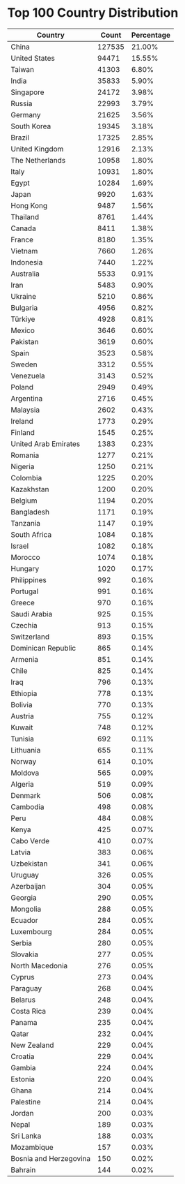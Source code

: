 # Top 100 Country Distribution
| Country | Count | Percentage |
|----|----|----|
| China | 127535 | 21.00% |
| United States | 94471 | 15.55% |
| Taiwan | 41303 | 6.80% |
| India | 35833 | 5.90% |
| Singapore | 24172 | 3.98% |
| Russia | 22993 | 3.79% |
| Germany | 21625 | 3.56% |
| South Korea | 19345 | 3.18% |
| Brazil | 17325 | 2.85% |
| United Kingdom | 12916 | 2.13% |
| The Netherlands | 10958 | 1.80% |
| Italy | 10931 | 1.80% |
| Egypt | 10284 | 1.69% |
| Japan | 9920 | 1.63% |
| Hong Kong | 9487 | 1.56% |
| Thailand | 8761 | 1.44% |
| Canada | 8411 | 1.38% |
| France | 8180 | 1.35% |
| Vietnam | 7660 | 1.26% |
| Indonesia | 7440 | 1.22% |
| Australia | 5533 | 0.91% |
| Iran | 5483 | 0.90% |
| Ukraine | 5210 | 0.86% |
| Bulgaria | 4956 | 0.82% |
| Türkiye | 4928 | 0.81% |
| Mexico | 3646 | 0.60% |
| Pakistan | 3619 | 0.60% |
| Spain | 3523 | 0.58% |
| Sweden | 3312 | 0.55% |
| Venezuela | 3143 | 0.52% |
| Poland | 2949 | 0.49% |
| Argentina | 2716 | 0.45% |
| Malaysia | 2602 | 0.43% |
| Ireland | 1773 | 0.29% |
| Finland | 1545 | 0.25% |
| United Arab Emirates | 1383 | 0.23% |
| Romania | 1277 | 0.21% |
| Nigeria | 1250 | 0.21% |
| Colombia | 1225 | 0.20% |
| Kazakhstan | 1200 | 0.20% |
| Belgium | 1194 | 0.20% |
| Bangladesh | 1171 | 0.19% |
| Tanzania | 1147 | 0.19% |
| South Africa | 1084 | 0.18% |
| Israel | 1082 | 0.18% |
| Morocco | 1074 | 0.18% |
| Hungary | 1020 | 0.17% |
| Philippines | 992 | 0.16% |
| Portugal | 991 | 0.16% |
| Greece | 970 | 0.16% |
| Saudi Arabia | 925 | 0.15% |
| Czechia | 913 | 0.15% |
| Switzerland | 893 | 0.15% |
| Dominican Republic | 865 | 0.14% |
| Armenia | 851 | 0.14% |
| Chile | 825 | 0.14% |
| Iraq | 796 | 0.13% |
| Ethiopia | 778 | 0.13% |
| Bolivia | 770 | 0.13% |
| Austria | 755 | 0.12% |
| Kuwait | 748 | 0.12% |
| Tunisia | 692 | 0.11% |
| Lithuania | 655 | 0.11% |
| Norway | 614 | 0.10% |
| Moldova | 565 | 0.09% |
| Algeria | 519 | 0.09% |
| Denmark | 506 | 0.08% |
| Cambodia | 498 | 0.08% |
| Peru | 484 | 0.08% |
| Kenya | 425 | 0.07% |
| Cabo Verde | 410 | 0.07% |
| Latvia | 383 | 0.06% |
| Uzbekistan | 341 | 0.06% |
| Uruguay | 326 | 0.05% |
| Azerbaijan | 304 | 0.05% |
| Georgia | 290 | 0.05% |
| Mongolia | 288 | 0.05% |
| Ecuador | 284 | 0.05% |
| Luxembourg | 284 | 0.05% |
| Serbia | 280 | 0.05% |
| Slovakia | 277 | 0.05% |
| North Macedonia | 276 | 0.05% |
| Cyprus | 273 | 0.04% |
| Paraguay | 268 | 0.04% |
| Belarus | 248 | 0.04% |
| Costa Rica | 239 | 0.04% |
| Panama | 235 | 0.04% |
| Qatar | 232 | 0.04% |
| New Zealand | 229 | 0.04% |
| Croatia | 229 | 0.04% |
| Gambia | 224 | 0.04% |
| Estonia | 220 | 0.04% |
| Ghana | 214 | 0.04% |
| Palestine | 214 | 0.04% |
| Jordan | 200 | 0.03% |
| Nepal | 189 | 0.03% |
| Sri Lanka | 188 | 0.03% |
| Mozambique | 157 | 0.03% |
| Bosnia and Herzegovina | 150 | 0.02% |
| Bahrain | 144 | 0.02% |
